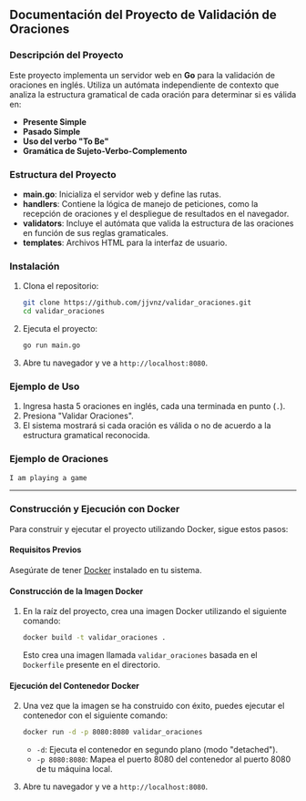 ## Documentación del Proyecto de Validación de Oraciones

### Descripción del Proyecto

Este proyecto implementa un servidor web en **Go** para la validación de oraciones en inglés. Utiliza un autómata independiente de contexto que analiza la estructura gramatical de cada oración para determinar si es válida en:
- **Presente Simple**
- **Pasado Simple**
- **Uso del verbo "To Be"**
- **Gramática de Sujeto-Verbo-Complemento**

### Estructura del Proyecto

- **main.go**: Inicializa el servidor web y define las rutas.
- **handlers**: Contiene la lógica de manejo de peticiones, como la recepción de oraciones y el despliegue de resultados en el navegador.
- **validators**: Incluye el autómata que valida la estructura de las oraciones en función de sus reglas gramaticales.
- **templates**: Archivos HTML para la interfaz de usuario.

### Instalación

1. Clona el repositorio:
   ```bash
   git clone https://github.com/jjvnz/validar_oraciones.git
   cd validar_oraciones
   ```

2. Ejecuta el proyecto:
   ```bash
   go run main.go
   ```

3. Abre tu navegador y ve a `http://localhost:8080`.

### Ejemplo de Uso

1. Ingresa hasta 5 oraciones en inglés, cada una terminada en punto (`.`).
2. Presiona "Validar Oraciones".
3. El sistema mostrará si cada oración es válida o no de acuerdo a la estructura gramatical reconocida.

### Ejemplo de Oraciones

```plaintext
I am playing a game
```

---

### Construcción y Ejecución con Docker

Para construir y ejecutar el proyecto utilizando Docker, sigue estos pasos:

#### Requisitos Previos

Asegúrate de tener [Docker](https://www.docker.com/get-started) instalado en tu sistema.

#### Construcción de la Imagen Docker

1. En la raíz del proyecto, crea una imagen Docker utilizando el siguiente comando:

   ```bash
   docker build -t validar_oraciones .
   ```

   Esto crea una imagen llamada `validar_oraciones` basada en el `Dockerfile` presente en el directorio.

#### Ejecución del Contenedor Docker

2. Una vez que la imagen se ha construido con éxito, puedes ejecutar el contenedor con el siguiente comando:

   ```bash
   docker run -d -p 8080:8080 validar_oraciones
   ```

   - `-d`: Ejecuta el contenedor en segundo plano (modo "detached").
   - `-p 8080:8080`: Mapea el puerto 8080 del contenedor al puerto 8080 de tu máquina local.

3. Abre tu navegador y ve a `http://localhost:8080`.

